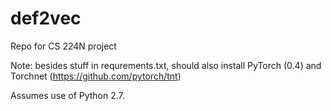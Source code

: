 # def2vec
Repo for CS 224N project

Note: besides stuff in requrements.txt, should also install PyTorch (0.4) and Torchnet (https://github.com/pytorch/tnt)

Assumes use of Python 2.7.

